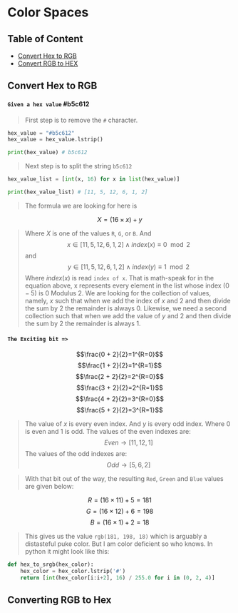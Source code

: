 # Color Spaces

## Table of Content
- [Convert Hex to RGB](#convert-hex-to-rgb)
- [Convert RGB to HEX](#converting-rgb-to-hex)

## Convert Hex to RGB

#### `Given a hex value` #b5c612

> First step is to remove the `#` character.

```python
hex_value = "#b5c612"
hex_value = hex_value.lstrip()

print(hex_value) # b5c612
```

> Next step is to split the string `b5c612`

```python
hex_value_list = [int(x, 16) for x in list(hex_value)]

print(hex_value_list) # [11, 5, 12, 6, 1, 2]
```
> The formula we are looking for here is

$$X = (16\times x) + y$$

> Where $X$ is one of the values `R`, `G`, or `B`. And $$x \in [11, 5, 12, 6, 1, 2] \wedge index(x) \equiv 0 \mod 2$$ and $$y \in [11, 5, 12, 6, 1, 2] \wedge index(y) \equiv 1 \mod 2$$ Where $index(x)$ is read `index of x`. That is math-speak for in the equation above, x represents every element in the list whose index $(0-5)$ is $0$ Modulus $2$. We are looking for the collection of values, namely, $x$ such that when we add the index of $x$ and $2$ and then divide the sum by 2 the remainder is always $0$. Likewise, we need a second collection such that when we add the value of $y$ and $2$ and then divide the sum by $2$ the remainder is always $1$. 

#### `The Exciting bit =>`
$$\frac{0 + 2}{2}=1^{R=0}$$
$$\frac{1 + 2}{2}=1^{R=1}$$
$$\frac{2 + 2}{2}=2^{R=0}$$
$$\frac{3 + 2}{2}=2^{R=1}$$
$$\frac{4 + 2}{2}=3^{R=0}$$
$$\frac{5 + 2}{2}=3^{R=1}$$

> The value of $x$ is every even index. And $y$ is every odd index. Where $0$ is even and $1$ is odd. The values of the even indexes are:
$$Even \longrightarrow [11, 12, 1]$$
> The values of the odd indexes are:
$$Odd \longrightarrow [5, 6, 2]$$

> With that bit out of the way, the resulting `Red`, `Green` and `Blue` values are given below:

$$R = (16 \times 11) + 5 = 181$$
$$G = (16 \times 12) + 6 = 198$$
$$B = (16 \times 1) + 2 = 18$$

> This gives us the value `rgb(181, 198, 18)` which is arguably a distasteful puke color. But I am color deficient so who knows. In python it might look like this:

```python
def hex_to_srgb(hex_color):
    hex_color = hex_color.lstrip('#')
    return [int(hex_color[i:i+2], 16) / 255.0 for i in (0, 2, 4)]
```

## Converting RGB to Hex